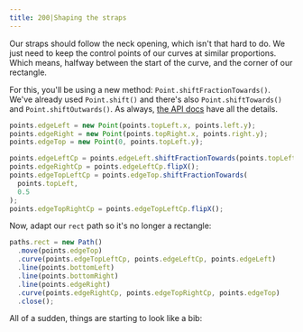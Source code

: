```yaml
---
title: 200|Shaping the straps
---
```


Our straps should follow the neck opening, which isn't that hard to do.
We just need to keep the control points of our curves at similar proportions.
Which means, halfway between the start of the curve, and the corner of our rectangle.

<Note>

For this, you'll be using a new method: `Point.shiftFractionTowards()`. We've already
used `Point.shift()` and there's also `Point.shiftTowards()` and `Point.shiftOutwards()`.
As always, [the API docs](/api/point) have all the details.

</Note>

```js
points.edgeLeft = new Point(points.topLeft.x, points.left.y);
points.edgeRight = new Point(points.topRight.x, points.right.y);
points.edgeTop = new Point(0, points.topLeft.y);

points.edgeLeftCp = points.edgeLeft.shiftFractionTowards(points.topLeft, 0.5);
points.edgeRightCp = points.edgeLeftCp.flipX();
points.edgeTopLeftCp = points.edgeTop.shiftFractionTowards(
  points.topLeft,
  0.5
);
points.edgeTopRightCp = points.edgeTopLeftCp.flipX();
```

Now, adapt our `rect` path so it's no longer a rectangle:

```js
paths.rect = new Path()
  .move(points.edgeTop)
  .curve(points.edgeTopLeftCp, points.edgeLeftCp, points.edgeLeft)
  .line(points.bottomLeft)
  .line(points.bottomRight)
  .line(points.edgeRight)
  .curve(points.edgeRightCp, points.edgeTopRightCp, points.edgeTop)
  .close();
```

All of a sudden, things are starting to look like a bib:

<Example pattern="tutorial" part="step6" caption="Pretty good, but how are we going to fit it over the baby's head?" />

